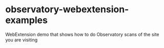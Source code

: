 # observatory-webextension-examples
WebExtension demo that shows how to do Observatory scans of the site you are visiting
